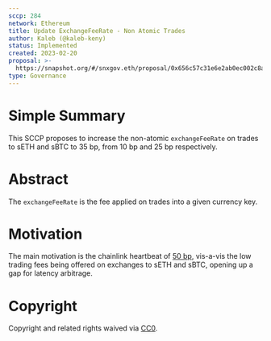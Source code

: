 ```yaml
---
sccp: 284
network: Ethereum
title: Update ExchangeFeeRate - Non Atomic Trades
author: Kaleb (@kaleb-keny)
status: Implemented
created: 2023-02-20
proposal: >-
  https://snapshot.org/#/snxgov.eth/proposal/0x656c57c31e6e2ab0ec002c8a8e5e186df0305a6bf0d98cd72796448c57d8ddf5
type: Governance
---
```


# Simple Summary

This SCCP proposes to increase the non-atomic `exchangeFeeRate` on trades to sETH and sBTC to 35 bp, from 10 bp and 25 bp respectively.

# Abstract

The `exchangeFeeRate` is the fee applied on trades into a given currency key.


# Motivation

The main motivation is the chainlink heartbeat of [50 bp](https://docs.chain.link/data-feeds/price-feeds/addresses), vis-a-vis the low trading fees being offered on exchanges to sETH and sBTC, opening up a gap for latency arbitrage.


# Copyright

Copyright and related rights waived via [CC0](https://creativecommons.org/publicdomain/zero/1.0/).
